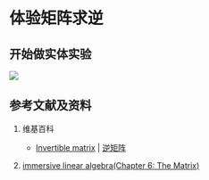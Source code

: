 # 体验矩阵求逆

## 开始做实体实验

![](/images/线性代数/矩阵/体验矩阵求逆/1a1.jpg)

## 参考文献及资料

1. 维基百科
	- [Invertible matrix](https://en.wikipedia.org/wiki/Invertible_matrix) | [逆矩阵](https://zh.wikipedia.org/wiki/逆矩阵)   
	
2. [immersive linear algebra(Chapter 6: The Matrix)](http://immersivemath.com/ila/ch06_matrices/ch06.html)